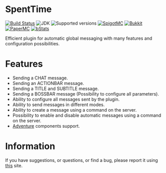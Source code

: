 # SpentTime

[![Build Status](https://github.com/imDMK/AutoMessage/actions/workflows/gradle.yml/badge.svg)](https://github.com/imDMK/AutoMessage/actions/workflows/gradle.yml)
![JDK](https://img.shields.io/badge/JDK-1.17-blue.svg)
![Supported versions](https://img.shields.io/badge/Minecraft-1.17--1.20.1-green.svg)
[![SpigotMC](https://img.shields.io/badge/SpigotMC-yellow.svg)](https://www.spigotmc.org/resources/automessage.112363/)
[![Bukkit](https://img.shields.io/badge/Bukkit-blue.svg)](https://legacy.curseforge.com/minecraft/bukkit-plugins/auto-messages)
[![PaperMC](https://img.shields.io/badge/Paper-004ee9.svg)](https://hangar.papermc.io/imDMK/AutoMessage)
[![bStats](https://img.shields.io/badge/bStats-00695c)](https://bstats.org/plugin/bukkit/AutoMessages/19487)

Efficient plugin for automatic global messaging with many features and configuration possibilities.

# Features
* Sending a CHAT message.
* Sending an ACTIONBAR message.
* Sending a TITLE and SUBTITLE message.
* Sending a BOSSBAR message (Possibility to configure all parameters).
* Ability to configure all messages sent by the plugin.
* Ability to send messages in different modes.
* Ability to create a message using a command on the server.
* Possibility to enable and disable automatic messages using a command on the server.
* [Adventure](https://github.com/KyoriPowered/adventure) components support.

# Information
If you have suggestions, or questions, or find a bug, please report it using [this](https://github.com/imDMK/AutoMessage/issues) site.
